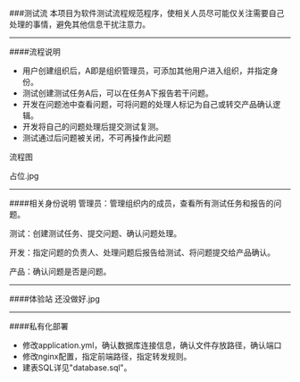###测试流
本项目为软件测试流程规范程序，使相关人员尽可能仅关注需要自己处理的事情，避免其他信息干扰注意力。

---
####流程说明
- 用户创建组织后，A即是组织管理员，可添加其他用户进入组织，并指定身份。
- 测试创建测试任务A后，可以在任务A下报告若干问题。
- 开发在问题池中查看问题，可将问题的处理人标记为自己或转交产品确认逻辑。
- 开发将自己的问题处理后提交测试复测。
- 测试通过后问题被关闭，不可再操作此问题

流程图

占位.jpg

---
####相关身份说明
管理员：管理组织内的成员，查看所有测试任务和报告的问题。

测试：创建测试任务、提交问题、确认问题处理。

开发：指定问题的负责人、处理问题后报告给测试、将问题提交给产品确认。

产品：确认问题是否是问题。

---
####体验站
还没做好.jpg

---
####私有化部署
- 修改application.yml，确认数据库连接信息，确认文件存放路径，确认端口
- 修改nginx配置，指定前端路径，指定转发规则。
- 建表SQL详见"database.sql"。
